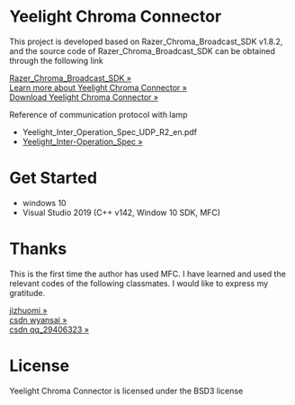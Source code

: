 # Yeelight Chroma Connector

This project is developed based on Razer_Chroma_Broadcast_SDK  v1.8.2, and the source code of Razer_Chroma_Broadcast_SDK can be obtained through the following link

[Razer_Chroma_Broadcast_SDK »](https://developer.razer.com/works-with-chroma/developer/?_ga=2.253881998.768936557.1619158714-1109541452.1619158714?_ga=2.253881998.768936557.1619158714-1109541452.1619158714)  
[Learn more about Yeelight Chroma Connector »](https://www2.razer.com/chroma-workshop-connected-devices)  
[Download Yeelight Chroma Connector »](https://api.yeelight.com/apis/d/redirect/yXXaW4)  

Reference of communication protocol with lamp
* Yeelight_Inter_Operation_Spec_UDP_R2_en.pdf
* [Yeelight_Inter-Operation_Spec »](https://www.yeelight.com/download/Yeelight_Inter-Operation_Spec.pdf)  

# Get Started  

* windows 10
* Visual Studio 2019 (C++ v142, Window 10 SDK, MFC)

# Thanks

This is the first time the author has used MFC. I have learned and used the relevant codes of the following classmates. I would like to express my gratitude.

[jizhuomi »](http://www.jizhuomi.com/)  
[csdn wyansai »](https://blog.csdn.net/wyansai)  
[csdn qq_29406323 »](https://blog.csdn.net/qq_29406323)  


# License
Yeelight Chroma Connector is licensed under the BSD3 license